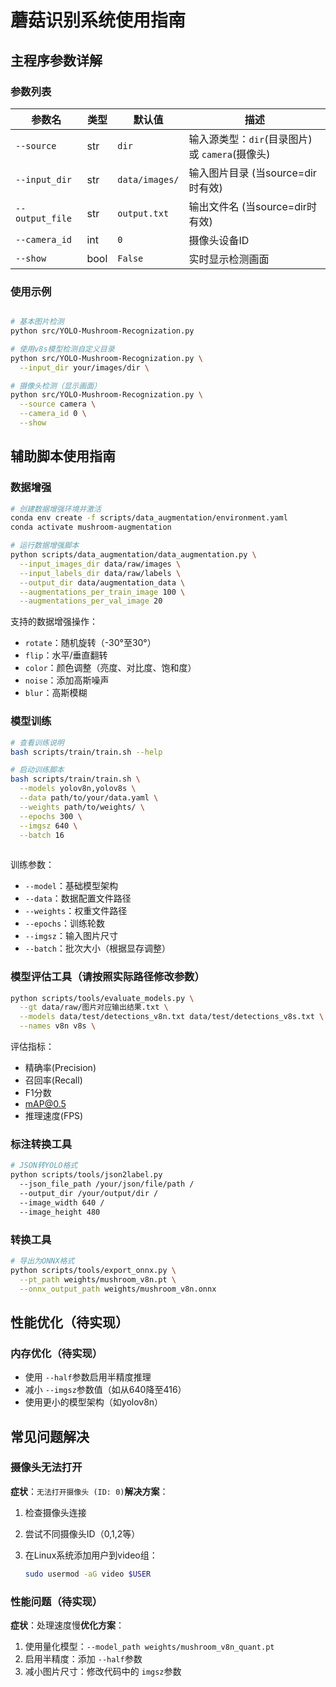 # 蘑菇识别系统使用指南

## 主程序参数详解

### 参数列表

| 参数名            | 类型 | 默认值           | 描述                                                |
| ----------------- | ---- | ---------------- | --------------------------------------------------- |
| `--source`      | str  | `dir`          | 输入源类型：`dir`(目录图片) 或 `camera`(摄像头) |
| `--input_dir`   | str  | `data/images/` | 输入图片目录 (当source=dir时有效)                   |
| `--output_file` | str  | `output.txt`   | 输出文件名 (当source=dir时有效)                     |
| `--camera_id`   | int  | `0`            | 摄像头设备ID                                        |
| `--show`        | bool | `False`        | 实时显示检测画面                                    |

### 使用示例

```bash

# 基本图片检测
python src/YOLO-Mushroom-Recognization.py

# 使用v8s模型检测自定义目录
python src/YOLO-Mushroom-Recognization.py \
  --input_dir your/images/dir \

# 摄像头检测（显示画面）
python src/YOLO-Mushroom-Recognization.py \
  --source camera \
  --camera_id 0 \
  --show
```

## 辅助脚本使用指南

### 数据增强

```bash
# 创建数据增强环境并激活
conda env create -f scripts/data_augmentation/environment.yaml
conda activate mushroom-augmentation

# 运行数据增强脚本
python scripts/data_augmentation/data_augmentation.py \
  --input_images_dir data/raw/images \
  --input_labels_dir data/raw/labels \
  --output_dir data/augmentation_data \
  --augmentations_per_train_image 100 \
  --augmentations_per_val_image 20
```

支持的数据增强操作：

- `rotate`：随机旋转（-30°至30°）
- `flip`：水平/垂直翻转
- `color`：颜色调整（亮度、对比度、饱和度）
- `noise`：添加高斯噪声
- `blur`：高斯模糊

### 模型训练

```bash
# 查看训练说明
bash scripts/train/train.sh --help

# 启动训练脚本
bash scripts/train/train.sh \
  --models yolov8n,yolov8s \
  --data path/to/your/data.yaml \
  --weights path/to/weights/ \
  --epochs 300 \
  --imgsz 640 \
  --batch 16 
  
```

训练参数：

- `--model`：基础模型架构
- `--data`：数据配置文件路径
- `--weights`：权重文件路径
- `--epochs`：训练轮数
- `--imgsz`：输入图片尺寸
- `--batch`：批次大小（根据显存调整）

### 模型评估工具（请按照实际路径修改参数）

```bash
python scripts/tools/evaluate_models.py \
  --gt data/raw/图片对应输出结果.txt \
  --models data/test/detections_v8n.txt data/test/detections_v8s.txt \
  --names v8n v8s \
```

评估指标：

- 精确率(Precision)
- 召回率(Recall)
- F1分数
- mAP@0.5
- 推理速度(FPS)

### 标注转换工具

```bash
# JSON转YOLO格式
python scripts/tools/json2label.py
  --json_file_path /your/json/file/path /
  --output_dir /your/output/dir /
  --image_width 640 /
  --image_height 480
```

### 转换工具

```bash
# 导出为ONNX格式
python scripts/tools/export_onnx.py \
  --pt_path weights/mushroom_v8n.pt \
  --onnx_output_path weights/mushroom_v8n.onnx 
```

## 性能优化（待实现）

### 内存优化（待实现）

- 使用 `--half`参数启用半精度推理
- 减小 `--imgsz`参数值（如从640降至416）
- 使用更小的模型架构（如yolov8n）

## 常见问题解决

### 摄像头无法打开

**症状**：`无法打开摄像头 (ID: 0)`**解决方案**：

1. 检查摄像头连接
2. 尝试不同摄像头ID（0,1,2等）
3. 在Linux系统添加用户到video组：

   ```bash
   sudo usermod -aG video $USER
   ```

### 性能问题（待实现）

**症状**：处理速度慢**优化方案**：

1. 使用量化模型：`--model_path weights/mushroom_v8n_quant.pt`
2. 启用半精度：添加 `--half`参数
3. 减小图片尺寸：修改代码中的 `imgsz`参数
